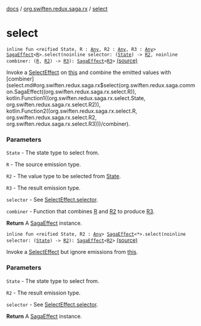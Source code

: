 [docs](../index.md) / [org.swiften.redux.saga.rx](index.md) / [select](./select.md)

# select

`inline fun <reified State, R : `[`Any`](https://kotlinlang.org/api/latest/jvm/stdlib/kotlin/-any/index.html)`, R2 : `[`Any`](https://kotlinlang.org/api/latest/jvm/stdlib/kotlin/-any/index.html)`, R3 : `[`Any`](https://kotlinlang.org/api/latest/jvm/stdlib/kotlin/-any/index.html)`> `[`SagaEffect`](../org.swiften.redux.saga.common/-saga-effect/index.md)`<`[`R`](select.md#R)`>.select(noinline selector: (`[`State`](select.md#State)`) -> `[`R2`](select.md#R2)`, noinline combiner: (`[`R`](select.md#R)`, `[`R2`](select.md#R2)`) -> `[`R3`](select.md#R3)`): `[`SagaEffect`](../org.swiften.redux.saga.common/-saga-effect/index.md)`<`[`R3`](select.md#R3)`>` [(source)](https://github.com/protoman92/KotlinRedux/tree/master/common/common-rx-saga/src/main/kotlin/org/swiften/redux/saga/rx/RxExtension.kt#L35)

Invoke a [SelectEffect](-select-effect/index.md) on [this](select/-this-.md) and combine the emitted values with [combiner](select.md#org.swiften.redux.saga.rx$select(org.swiften.redux.saga.common.SagaEffect((org.swiften.redux.saga.rx.select.R)), kotlin.Function1((org.swiften.redux.saga.rx.select.State, org.swiften.redux.saga.rx.select.R2)), kotlin.Function2((org.swiften.redux.saga.rx.select.R, org.swiften.redux.saga.rx.select.R2, org.swiften.redux.saga.rx.select.R3)))/combiner).

### Parameters

`State` - The state type to select from.

`R` - The source emission type.

`R2` - The value type to be selected from [State](select.md#State).

`R3` - The result emission type.

`selector` - See [SelectEffect.selector](-select-effect/selector.md).

`combiner` - Function that combines [R](select.md#R) and [R2](select.md#R2) to produce [R3](select.md#R3).

**Return**
A [SagaEffect](../org.swiften.redux.saga.common/-saga-effect/index.md) instance.

`inline fun <reified State, R2 : `[`Any`](https://kotlinlang.org/api/latest/jvm/stdlib/kotlin/-any/index.html)`> `[`SagaEffect`](../org.swiften.redux.saga.common/-saga-effect/index.md)`<*>.select(noinline selector: (`[`State`](select.md#State)`) -> `[`R2`](select.md#R2)`): `[`SagaEffect`](../org.swiften.redux.saga.common/-saga-effect/index.md)`<`[`R2`](select.md#R2)`>` [(source)](https://github.com/protoman92/KotlinRedux/tree/master/common/common-rx-saga/src/main/kotlin/org/swiften/redux/saga/rx/RxExtension.kt#L49)

Invoke a [SelectEffect](-select-effect/index.md) but ignore emissions from [this](select/-this-.md).

### Parameters

`State` - The state type to select from.

`R2` - The result emission type.

`selector` - See [SelectEffect.selector](-select-effect/selector.md).

**Return**
A [SagaEffect](../org.swiften.redux.saga.common/-saga-effect/index.md) instance.

